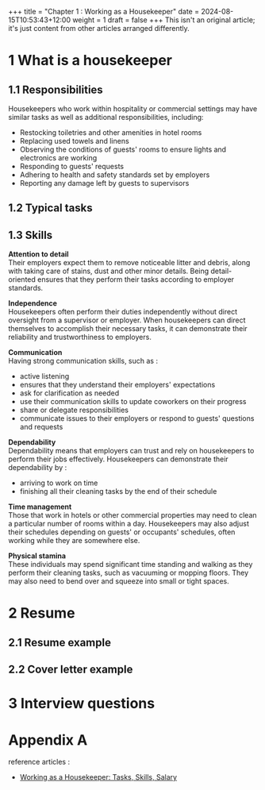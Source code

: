 +++
title = "Chapter 1 : Working as a Housekeeper"
date = 2024-08-15T10:53:43+12:00
weight = 1
draft = false
+++
This isn't an original article; it's just content from other articles arranged differently.  

# 1 What is a housekeeper


## 1.1 Responsibilities
Housekeepers who work within hospitality or commercial settings may have similar tasks as well as additional responsibilities, including:  
* Restocking toiletries and other amenities in hotel rooms
* Replacing used towels and linens
* Observing the conditions of guests' rooms to ensure lights and electronics are working
* Responding to guests' requests
* Adhering to health and safety standards set by employers
* Reporting any damage left by guests to supervisors

## 1.2 Typical tasks

## 1.3 Skills
**Attention to detail**  
Their employers expect them to remove noticeable litter and debris, along with taking care of stains, dust and other minor details. Being detail-oriented ensures that they perform their tasks according to employer standards.  
  
**Independence**  
Housekeepers often perform their duties independently without direct oversight from a supervisor or employer. When housekeepers can direct themselves to accomplish their necessary tasks, it can demonstrate their reliability and trustworthiness to employers.  
  
**Communication**  
Having strong communication skills, such as :  
* active listening  
* ensures that they understand their employers' expectations  
* ask for clarification as needed  
* use their communication skills to update coworkers on their progress
* share or delegate responsibilities
* communicate issues to their employers or respond to guests' questions and requests  

**Dependability**  
Dependability means that employers can trust and rely on housekeepers to perform their jobs effectively. Housekeepers can demonstrate their dependability by :  
* arriving to work on time 
* finishing all their cleaning tasks by the end of their schedule

**Time management**  
Those that work in hotels or other commercial properties may need to clean a particular number of rooms within a day. Housekeepers may also adjust their schedules depending on guests' or occupants' schedules, often working while they are somewhere else.   

**Physical stamina**  
These individuals may spend significant time standing and walking as they perform their cleaning tasks, such as vacuuming or mopping floors. They may also need to bend over and squeeze into small or tight spaces.  

# 2 Resume

## 2.1 Resume example


## 2.2 Cover letter example



# 3 Interview questions


# Appendix A
reference articles :  
* [Working as a Housekeeper: Tasks, Skills, Salary](https://www.indeed.com/career-advice/finding-a-job/working-as-housekeeper)